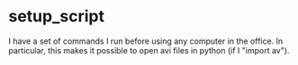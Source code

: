 # setup_script
I have a set of commands I run before using any computer in the office. In particular, this makes it possible to open avi files in python (if I "import av").
